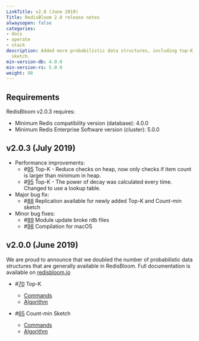 ```yaml
---
LinkTitle: v2.0 (June 2019)
Title: RedisBloom 2.0 release notes
alwaysopen: false
categories:
- docs
- operate
- stack
description: Added more probabilistic data structures, including top-K and count-min
  sketch.
min-version-db: 4.0.0
min-version-rs: 5.0.0
weight: 98
---
```

## Requirements

RedisBloom v2.0.3 requires:

- Minimum Redis compatibility version (database): 4.0.0
- Minimum Redis Enterprise Software version (cluster): 5.0.0

## v2.0.3 (July 2019)

- Performance improvements:
    - #[95](https://github.com/RedisBloom/RedisBloom/issues/95) Top-K - Reduce checks on heap, now only checks if item count is larger than minimum in heap.
    - #[95](https://github.com/RedisBloom/RedisBloom/issues/95) Top-K - The power of decay was calculated every time. Changed to use a lookup table.
- Major bug fix:
    - #[88](https://github.com/RedisBloom/RedisBloom/issues/88) Replication available for newly added Top-K and Count-min sketch
- Minor bug fixes:
    - #[89](https://github.com/RedisBloom/RedisBloom/issues/89) Module update broke rdb files
    - #[98](https://github.com/RedisBloom/RedisBloom/issues/98) Compilation for macOS

## v2.0.0 (June 2019)

We are proud to announce that we doubled the number of probabilistic data structures that are generally available in RedisBloom.  Full documentation is available on [redisbloom.io](https://redisbloom.io)

- #[70](https://github.com/RedisBloom/RedisBloom/issues/70) Top-K
    - [Commands](https://oss.redislabs.com/redisbloom/TopK_Commands/)
    - [Algorithm](https://www.usenix.org/conference/atc18/presentation/gong)

- #[65](https://github.com/RedisBloom/RedisBloom/issues/65) Count-min Sketch
    - [Commands](https://oss.redislabs.com/redisbloom/CountMinSketch_Commands/)
    - [Algorithm](https://en.wikipedia.org/wiki/Count%E2%80%93min_sketch)
